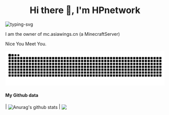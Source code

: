 <h1 align="center">Hi there 👋, I'm HPnetwork</h1>

<p>
   <img src="https://readme-typing-svg.herokuapp.com/?font=Fira+Code&pause=1000&width=435&lines=I%27m+HPnetwork" alt="typing-svg">
</p>

I am the owner of mc.asiawings.cn (a MinecraftServer)

Nice You Meet You.

<picture>
  <source media="(prefers-color-scheme: dark)" srcset="https://raw.githubusercontent.com/HP-network/HP-network/output/github-contribution-grid-snake-dark.svg">
  <source media="(prefers-color-scheme: light)" srcset="https://raw.githubusercontent.com/HP-network/HP-network/output/github-contribution-grid-snake.svg">
  <img alt="github contribution grid snake animation" src="https://raw.githubusercontent.com/HP-network/HP-network/output/github-contribution-grid-snake.svg">
</picture>

#### My Github data
| <img align="center" src="https://github-readme-stats.vercel.app/api?username=HPnetwork&show_icons=true&locale=cn&hide_border=true&theme=buefy" alt="Anurag's github stats" /> | <img align="center" src="https://github-readme-stats.vercel.app/api/top-langs/?username=HPnetwork&layout=compact&locale=cn&hide_border=true&theme=buefy" /> 
